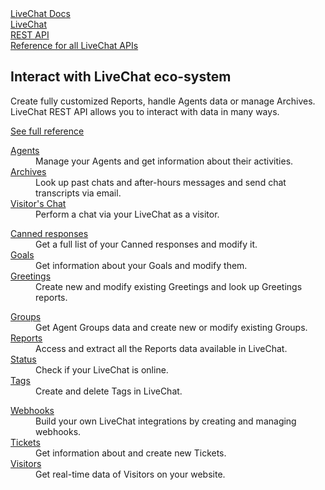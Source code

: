 <section class="docs-full-desc">
	<div class="content">
	<div class="content-column">
		<div class="docs-covers">
			<a href="/rest-api" class="docs-cover orange" data-color="#efa843">
				<div class="docs-cover-header">LiveChat Docs</div>
				<div class="docs-cover-title">LiveChat<br/><span class="docs-cover-underline">REST API</span></div>
				<div class="docs-cover-subtitle">Reference for all LiveChat APIs</div>
			</a>
			<div class="docs-cover-intro">
				<h2>Interact with LiveChat eco-system</h2>
				<p>Create fully customized Reports, handle Agents data or manage Archives. LiveChat REST API allows you to interact with data in many ways.</p>
				<a href="/rest-api/" class="cta orange">See full reference</a>
			</div>
		</div>
	</div>
	<div class="content-column">
		<div class="docs-covers">
			<dl class="docs-sections orange">
				<dt><a href="/rest-api/#agents">Agents</a></dt>
				<dd>Manage your Agents and get information about their activities.</dd>
				<dt><a href="/rest-api/#archives">Archives</a></dt>
				<dd>Look up past chats and after-hours messages and send chat transcripts via email.</dd>
				<dt><a href="/rest-api/#visitor-s-chat">Visitor's Chat</a></dt>
				<dd>Perform a chat via your LiveChat as a visitor.</dd>
			</dl>
			<dl class="docs-sections orange">
				<dt><a href="/rest-api/#canned-responses">Canned responses</a></dt>
				<dd>Get a full list of your Canned responses and modify it.</dd>
				<dt><a href="/rest-api/#goals">Goals</a></dt>
				<dd>Get information about your Goals and modify them.</dd>
				<dt><a href="/rest-api/#greetings">Greetings</a></dt>
				<dd>Create new and modify existing Greetings and look up Greetings reports.</dd>
			</dl>
			<dl class="docs-sections orange">
				<dt><a href="/rest-api/#groups">Groups</a></dt>
				<dd>Get Agent Groups data and create new or modify existing Groups.</dd>
				<dt><a href="/rest-api/#reports">Reports</a></dt>
				<dd>Access and extract all the Reports data available in LiveChat.</dd>
				<dt><a href="/rest-api/#status">Status</a></dt>
				<dd>Check if your LiveChat is online.</dd>
				<dt><a href="/rest-api/#tags">Tags</a></dt>
				<dd>Create and delete Tags in LiveChat.</dd>
			</dl>
			<dl class="docs-sections orange">
				<dt><a href="/rest-api/#webhooks">Webhooks</a></dt>
				<dd>Build your own LiveChat integrations by creating and managing webhooks.</dd>
				<dt><a href="/rest-api/#tickets">Tickets</a></dt>
				<dd>Get information about and create new Tickets. </dd>
				<dt><a href="/rest-api/#visitors">Visitors</a></dt>
				<dd>Get real-time data of Visitors on your website.</dd>
			</ul>
		</div>
		</div>
	</div>
</section>